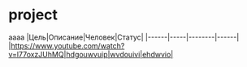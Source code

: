 # project
aaaa
|Цель|Описание|Человек|Статус|
|------|-----|--------|------|
|https://www.youtube.com/watch?v=l77oxzJUhMQ|hdgouwvuip|wvdouivi|ehdwvio|
